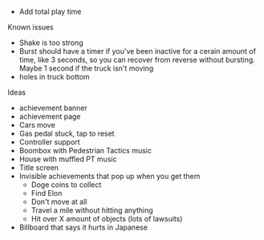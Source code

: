 - Add total play time

Known issues
- Shake is too strong
- Burst should have a timer if you've been inactive for a cerain amount of time, like 3 seconds, so you can recover from reverse without bursting. Maybe 1 second if the truck isn't moving
- holes in truck bottom

Ideas
- achievement banner
- achievement page
- Cars move
- Gas pedal stuck, tap to reset
- Controller support
- Boombox with Pedestrian Tactics music
- House with muffled PT music
- Title screen
- Invisible achievements that pop up when you get them
	- Doge coins to collect
	- Find Elon
	- Don't move at all
	- Travel a mile without hitting anything
	- Hit over X amount of objects (lots of lawsuits)
- Billboard that says it hurts in Japanese